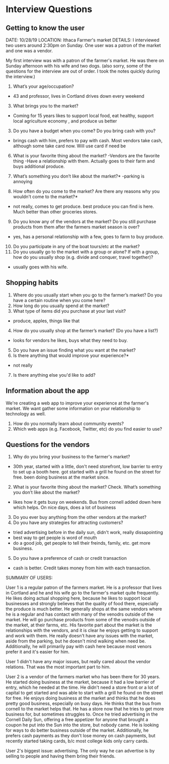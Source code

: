 # Interview Questions

## Getting to know the user 

DATE: 10/28/19
LOCATION: Ithaca Farmer's market
DETAILS: I interviewed two users around 2:30pm on Sunday.  One user was a patron of the market and one was a vendor.

My first interview was with a patron of the farmer's market.  He was there on Sunday afternoon with his wife and two dogs.
(also sorry, some of the questions for the interview are out of order.  I took the notes quickly during the interview.)

1. What’s your age/occupation?
-  43 and professor, lives in Cortland drives down every weekend

3. What brings you to the market?
- Coming for 15 years likes to support local food, eat healthy, support local agriculture economy , and produce us better

3. Do you have a budget when you come? Do you bring cash with you? 
- brings cash with him, prefers to pay with cash.  Most vendors take cash, although some take card now.  Will use card if need be

6. What is your favorite thing about the market?
-Vendors are the favorite thing
-Have a relationship with them. Actually goes to their farm and buys additional produce.

6. What’s something you don’t like about the market?*
-parking is annoying 

5. How often do you come to the market? Are there any reasons why you wouldn't come to the market?*
- not really, comes to get produce.  best produce you can find is here.  Much better than other groceries stores.

9. Do you know any of the vendors at the market? Do you still purchase products from them after the farmers market season is over?
- yes, has a personal relationship with a few, goes to farm to buy produce.
10. Do you participate in any of the boat tours/etc at the market? 
11. Do you usually go to the market with a group or alone? If with a group, how do you usually shop (e.g. divide and conquer, travel together)?
- usually goes with his wife.

## Shopping habits 

1. Where do you usually start when you go to the farmer’s market? Do you have a certain routine when you come here?  
2. How long do you usually spend at the market? 
3. What type of items did you purchase at your last visit?
- produce, apples, things like that

4. How do you usually shop at the farmer’s market? (Do you have a list?)
- looks for vendors he likes, buys what they need to buy.

5. Do you have an issue finding what you want at the market? 
6. Is there anything that would improve your experience?*
- not really  

7. Is there anything else you'd like to add? 

## Information about the app

We're creating a web app to improve your experience at the farmer's market. We want gather some information on your relationship to technology as well.

1. How do you normally learn about community events? 
2. Which web apps (e.g. Facebook, Twitter, etc) do you find easier to use? 

## Questions for the vendors

1. Why do you bring your business to the farmer's market? 
- 30th year, started with a little, don't need storefront, low barrier to entry to set up a booth here. got started with a grill he found
on the street for free. been doing business at the market since.

2. What is your favorite thing about the market? Check. What’s something you don’t like about the market?
- likes how it gets busy on weekends.  Bus from cornell added down here which helps.  On nice days, does a lot of business

3. Do you ever buy anything from the other vendors at the market? 
4. Do you have any strategies for attracting customers?
- tried advertising before in the daily sun, didn't work, really dissapointing
- best way to get people is word of mouth
- do a good job, get people to tell their freinds, family, etc. get more business.

5. Do you have a preference of cash or credit transaction
- cash is better.  Credit takes money from him with each transaction.


SUMMARY OF USERS: 

User 1 is a regular patron of the farmers market.  He is a professor that lives in Cortland and he and his wife go to the farmer's market
quite frequently.  He likes doing actual shopping here, because he likes to support local businesses and strongly believes that the quality of
food there, especially the produce is much better. He generally shops at the same vendors where he is a regular and has contact with many of the venodrs 
outside of the market.  He will go purchase products from some of the venodrs outside of the market, at their farms, etc.  His favorite part about
the market is the relationships with the vendors, and it is clear he enjoys getting to support and work with them.  He really doesn't have 
any issues with the market, aside from the parking, but he doesn't mind walking when need be. Additionally, he will primarily pay with cash here
because most venors prefer it and it's easier for him.

User 1 didn't have any major issues, but really cared about the vendor relations. That was the most important part to him.

User 2 is a vendor of the farmers market who has been there for 30 years.  He started doing business at the market, because it had a low barrier
of entry, which he needed at the time.  He didn't need a store front or a lot of capital to get started and was able to start with a grill he
found on the street for free.  He enjoys doing business at the market and thinks that he does pretty good business, especially on busy days.  He thinks 
that the bus from cornell to the market helps that.  He has a store now that he tries to get more business for, but sometimes struggles to.
Once he tried advertising in the Cornell Daily Sun, offering a free appetizer for anyone that brought a coupon he put into the Sun into the store,
but nobody came.  He is looking for ways to do better business outside of the market.  Additionally, he prefers cash payments as they don't lose
money on cash payments, but recently started taking cards, b/c most college kids only carry cards.

User 2's biggest issue: advertising. The only way he can advertise is by selling to people and having them bring their friends.
